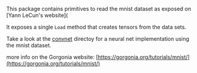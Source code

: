 This package contains primitives to read the mnist dataset as exposed on [Yann LeCun's website](

It exposes a single `Load` method that creates tensors from the data sets.

Take a look at the [convnet](../convnet) directoy for a neural net implementation using the mnist dataset.

more info on the Gorgonia website: [https://gorgonia.org/tutorials/mnist/](https://gorgonia.org/tutorials/mnist/)
